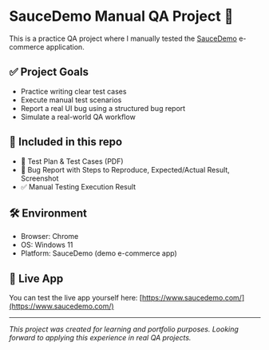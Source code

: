 # SauceDemo Manual QA Project 🧪

This is a practice QA project where I manually tested the [SauceDemo](https://www.saucedemo.com/) e-commerce application.

## ✅ Project Goals
- Practice writing clear test cases
- Execute manual test scenarios
- Report a real UI bug using a structured bug report
- Simulate a real-world QA workflow

## 🧩 Included in this repo
- 📄 Test Plan & Test Cases (PDF)
- 🐞 Bug Report with Steps to Reproduce, Expected/Actual Result, Screenshot
- ✅ Manual Testing Execution Result

## 🛠️ Environment
- Browser: Chrome
- OS: Windows 11
- Platform: SauceDemo (demo e-commerce app)

## 🔗 Live App
You can test the live app yourself here: [https://www.saucedemo.com/](https://www.saucedemo.com/)

---

*This project was created for learning and portfolio purposes. Looking forward to applying this experience in real QA projects.*
